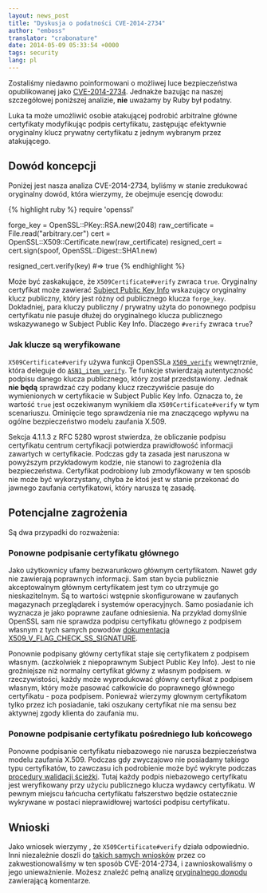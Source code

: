 ```yaml
---
layout: news_post
title: "Dyskusja o podatności CVE-2014-2734"
author: "emboss"
translator: "crabonature"
date: 2014-05-09 05:33:54 +0000
tags: security
lang: pl
---
```


Zostaliśmy niedawno poinformowani o możliwej luce bezpieczeństwa opublikowanej
jako [CVE-2014-2734](http://cve.mitre.org/cgi-bin/cvename.cgi?name=CVE-2014-2734).
Jednakże bazując na naszej szczegółowej poniższej analizie, **nie** uważamy by
Ruby był podatny.

Luka ta może umożliwić osobie atakującej podrobić arbitralne główne
certyfikaty modyfikując podpis certyfikatu, zastępując efektywnie
oryginalny klucz prywatny certyfikatu z jednym wybranym przez atakującego.

## Dowód koncepcji

Poniżej jest nasza analiza CVE-2014-2734, byliśmy w stanie zredukować
oryginalny dowód, która wierzymy, że obejmuje esencję dowodu:

{% highlight ruby %}
require 'openssl'

forge_key = OpenSSL::PKey::RSA.new(2048)
raw_certificate = File.read("arbitrary.cer")
cert = OpenSSL::X509::Certificate.new(raw_certificate)
resigned_cert = cert.sign(spoof, OpenSSL::Digest::SHA1.new)

resigned_cert.verify(key) #=> true
{% endhighlight %}

Może być zaskakujące, że `X509Certificate#verify` zwraca `true`.
Oryginalny certyfikat może zawierać
[Subject Public Key Info](http://tools.ietf.org/html/rfc5280#section-4.1.2.7)
wskazujący oryginalny klucz publiczny, który jest różny od publicznego klucza
`forge_key`.  Dokładniej, para kluczy publiczny / prywatny użyta do ponownego
podpisu certyfikatu nie pasuje dłużej do oryginalnego klucza publicznego
wskazywanego w Subject Public Key Info. Dlaczego `#verify` zwraca `true`?

### Jak klucze są weryfikowane

`X509Certificate#verify` używa funkcji OpenSSLa
[`X509_verify`](https://github.com/openssl/openssl/blob/master/crypto/x509/x_all.c#L74)
wewnętrznie, która deleguje do
[`ASN1_item_verify`](https://github.com/openssl/openssl/blob/master/crypto/asn1/a_verify.c#L134).
Te funkcje stwierdzają autentyczność podpisu danego klucza publicznego,
który został przedstawiony. Jednak **nie będą** sprawdzać czy podany klucz
rzeczywiście pasuje do wymienionych w certyfikacie w Subject Public Key Info.
Oznacza to, że wartość `true` jest oczekiwanym wynikiem dla
`X509Certificate#verify` w tym scenariuszu. Ominięcie tego sprawdzenia nie ma
znaczącego wpływu na ogólne bezpieczeństwo modelu zaufania X.509.

Sekcja 4.1.1.3 z RFC 5280 wprost stwierdza, że obliczanie podpisu certyfikatu
centrum certyfikacji potwierdza prawidłowość informacji zawartych w certyfikacie.
Podczas gdy ta zasada jest naruszona w powyższym przykładowym kodzie,
nie stanowi to zagrożenia dla bezpieczeństwa. Certyfikat podrobiony
lub zmodyfikowany w ten sposób nie może być wykorzystany, chyba że ktoś jest
w stanie przekonać do jawnego zaufania certyfikatowi, który narusza tę zasadę.

## Potencjalne zagrożenia

Są dwa przypadki do rozważenia:

### Ponowne podpisanie certyfikatu głównego

Jako użytkownicy ufamy bezwarunkowo głównym certyfikatom. Nawet gdy nie
zawierają poprawnych informacji. Sam stan bycia publicznie akceptowalnym
głównym certyfikatem jest tym co utrzymuje go nieskazitelnym. Są to wartości
wstępnie skonfigurowane w zaufanych magazynach przeglądarek i systemów
operacyjnych. Samo posiadanie ich wyznacza je jako poprawne zaufane odniesienia.
Na przykład domyślnie OpenSSL sam nie sprawdza podpisu certyfikatu głównego z
podpisem własnym z tych samych powodów
[dokumentacja X509_V_FLAG_CHECK_SS_SIGNATURE](https://www.openssl.org/docs/crypto/X509_VERIFY_PARAM_set_flags.html).

Ponownie podpisany główny certyfikat staje się certyfikatem z podpisem własnym.
(aczkolwiek z niepoprawnym Subject Public Key Info). Jest to nie groźniejsze
niż normalny certyfikat główny z własnym podpisem. w rzeczywistości, każdy może
wyprodukować główny certyfikat z podpisem własnym, który może pasować całkowicie
do poprawnego głównego certyfikatu - poza podpisem. Ponieważ wierzymy głownym
certyfikatom tylko przez ich posiadanie, taki oszukany certyfikat nie ma sensu
bez aktywnej zgody klienta do zaufania mu.

### Ponowne podpisanie certyfikatu pośredniego lub końcowego

Ponowne podpisanie certyfikatu niebazowego nie narusza bezpieczeństwa modelu
zaufania X.509. Podczas gdy zwyczajowo nie posiadamy takiego typu certyfikatów,
to zawczasu ich podrobienie może być wykryte podczas
[procedury walidacji ścieżki](http://tools.ietf.org/html/rfc5280#section-6).
Tutaj każdy podpis niebazowego certyfikatu jest weryfikowany przy użyciu
publicznego klucza  wydawcy certyfikatu. W pewnym miejscu łańcucha certyfikatu
fałszerstwo będzie ostatecznie wykrywane w postaci nieprawidłowej wartości
podpisu certyfikatu.

## Wnioski

Jako wniosek wierzymy , że `X509Certificate#verify` działa odpowiednio.
Inni niezależnie doszli do
[takich samych wniosków](https://github.com/adrienthebo/cve-2014-2734/)
przez co zakwestionowaliśmy w ten sposób CVE-2014-2734, i zawnioskowaliśmy o
jego unieważnienie.
Możesz znaleźć pełną analizę
[oryginalnego dowodu](https://gist.github.com/emboss/91696b56cd227c8a0c13)
zawierającą komentarze.
